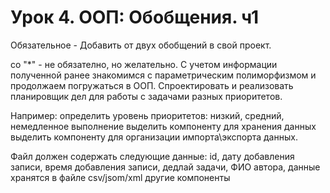 # Урок 4. ООП: Обобщения. ч1

Обязательное - Добавить от двух обобщений в свой проект.

со "*" - не обязателно, но желательно.
С учетом информации полученной ранее знакомимся с 
параметрическим полиморфизмом и продолжаем погружаться в ООП.
Спроектировать и реализовать планировщик дел для работы с 
задачами разных приоритетов.

Например:
определить уровень приоритетов: низкий, средний, немедленное выполнение
выделить компоненту для хранения данных
выделить компоненту для организации импорта\экспорта данных.


Файл должен содержать следующие данные: id, дату добавления записи, 
время добавления записи, дедлай задачи, ФИО автора,
данные хранятся в файле csv/jsom/xml
другие компоненты